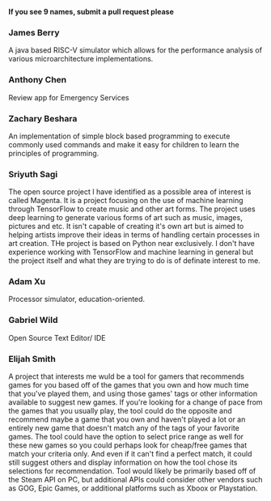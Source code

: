 **If you see 9 names, submit a pull request please**

### James Berry

A java based RISC-V simulator which allows for the performance analysis of various microarchitecture implementations.

### Anthony Chen

Review app for Emergency Services

### Zachary Beshara

An implementation of simple block based programming to execute commonly used commands and make it easy for children to learn the principles of programming.

### Sriyuth Sagi

The open source project I have identified as a possible area of interest is called Magenta. It is a project focusing on the use of machine learning through TensorFlow to create music and other art forms. The project uses deep learning to generate various forms of art such as music, images, pictures and etc. It isn't capable of creating it's own art but is aimed to helping artists improve their ideas in terms of handling certain processes in art creation. THe project is based on Python near exclusively. I don't have experience working with TensorFlow and machine learning in general but the project itself and what they are trying to do is of definate interest to me.

### Adam Xu
Processor simulator, education-oriented.

### Gabriel Wild
Open Source Text Editor/ IDE

### Elijah Smith
A project that interests me wuld be a tool for gamers that recommends games for you based off of the games that you own and how much time that you've played them, and using those games' tags or other information available to suggest new games. If you're looking for a change of pace from the games that you usually play, the tool could do the opposite and recommend maybe a game that you own and haven't played a lot or an entirely new game that doesn't match any of the tags of your favorite games. The tool could have the option to select price range as well for these new games so you could perhaps look for cheap/free games that match your criteria only. And even if it can't find a perfect match, it could still suggest others and display information on how the tool chose its selections for recommendation. Tool would likely be primarily based off of the Steam API on PC, but additional APIs could consider other vendors such as GOG, Epic Games, or additional platforms such as Xboox or Playstation.
